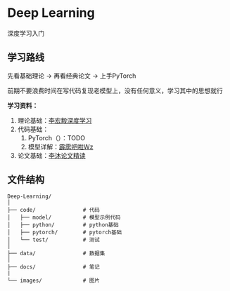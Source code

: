 # Deep Learning

深度学习入门

## 学习路线

先看基础理论 → 再看经典论文 → 上手PyTorch

前期不要浪费时间在写代码复现老模型上，没有任何意义，学习其中的思想就行

**学习资料：**

1. 理论基础：[李宏毅深度学习](https://www.bilibili.com/video/BV1J94y1f7u5)
2. 代码基础：
   1. PyTorch（）：TODO
   2. 模型详解：[霹雳吧啦Wz](https://www.bilibili.com/video/BV14E411H7Uw)
3. 论文基础：[李沐论文精读](https://www.bilibili.com/video/BV1pu411o7BE)

## 文件结构

``` plain
Deep-Learning/
│
├── code/               # 代码
│   ├── model/          # 模型示例代码
│   ├── python/         # python基础
│   ├── pytorch/        # pytorch基础
│   └── test/           # 测试
│
├── data/               # 数据集
│
├── docs/               # 笔记
|
└── images/             # 图片
```
